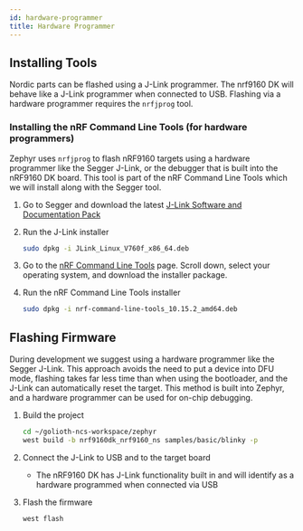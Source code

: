 ```yaml
---
id: hardware-programmer
title: Hardware Programmer
---
```


## Installing Tools

Nordic parts can be flashed using a J-Link programmer. The nrf9160 DK will behave like a J-Link programmer when connected to USB. Flashing via a hardware programmer requires the `nrfjprog` tool.

### Installing the nRF Command Line Tools (for hardware programmers)

Zephyr uses `nrfjprog` to flash nRF9160 targets using a hardware programmer like the Segger J-Link, or the debugger that is built into the nRF9160 DK board. This tool is part of the nRF Command Line Tools which we will install along with the Segger tool.

1. Go to Segger and download the latest [J-Link Software and Documentation Pack](https://www.segger.com/downloads/jlink)

2. Run the J-Link installer

    ```bash
    sudo dpkg -i JLink_Linux_V760f_x86_64.deb
    ```

3. Go to the [nRF Command Line Tools](https://www.nordicsemi.com/Products/Development-tools/nrf-command-line-tools/download) page. Scroll down, select your operating system, and download the installer package.

4. Run the nRF Command Line Tools installer

    ```bash
    sudo dpkg -i nrf-command-line-tools_10.15.2_amd64.deb
    ```

## Flashing Firmware

During development we suggest using a hardware programmer like the Segger J-Link. This approach avoids the need to put a device into DFU mode, flashing takes far less time than when using the bootloader, and the J-Link can automatically reset the target. This method is built into Zephyr, and a hardware programmer can be used for on-chip debugging.

1. Build the project

    ```bash
    cd ~/golioth-ncs-workspace/zephyr
    west build -b nrf9160dk_nrf9160_ns samples/basic/blinky -p
    ```

2. Connect the J-Link to USB and to the target board

    * The nRF9160 DK has J-Link functionality built in and will identify as a hardware programmed when connected via USB

3. Flash the firmware

    ```bash
    west flash
    ```
